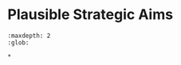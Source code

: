 
# Plausible Strategic Aims

```{toctree}
:maxdepth: 2
:glob:

*
```

<br>
<br>

<br>
<br>

<br>
<br>

<br>
<br>